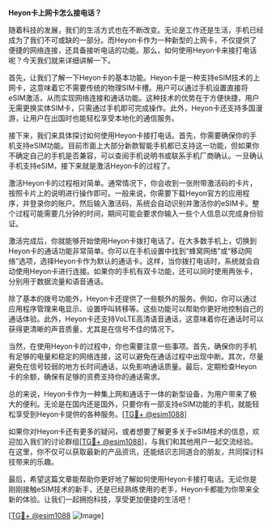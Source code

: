 **Heyon卡上网卡怎么接电话？**

随着科技的发展，我们的生活方式也在不断改变。无论是工作还是生活，手机已经成为了我们不可或缺的一部分。而Heyon卡作为一种新型的上网卡，不仅提供了便捷的网络连接，还具备接听电话的功能。那么，如何使用Heyon卡来接打电话呢？今天我们就来详细讲解一下。

首先，让我们了解一下Heyon卡的基本功能。Heyon卡是一种支持eSIM技术的上网卡，这意味着它不需要传统的物理SIM卡槽。用户可以通过手机设置直接将eSIM激活，从而实现网络连接和通话功能。这种技术的优势在于方便快捷，用户无需更换实体SIM卡，只需通过手机即可完成操作。此外，Heyon卡还支持多国漫游，让用户在出国时也能轻松享受本地化的通信服务。

接下来，我们来具体探讨如何使用Heyon卡接打电话。首先，你需要确保你的手机支持eSIM功能。目前市面上大部分新款智能手机都已支持这一功能，但如果你不确定自己的手机是否兼容，可以查阅手机说明书或联系手机厂商确认。一旦确认手机支持eSIM，接下来就是激活Heyon卡的过程了。

激活Heyon卡的过程相对简单。通常情况下，你会收到一张附带激活码的卡片，按照卡片上的说明进行操作即可。一般来说，你需要下载Heyon官方的应用程序，并登录你的账户。然后输入激活码，系统会自动识别并激活你的eSIM卡。整个过程可能需要几分钟的时间，期间可能会要求你输入一些个人信息以完成身份验证。

激活完成后，你就能够开始使用Heyon卡拨打电话了。在大多数手机上，切换到Heyon卡的通话功能非常简单。你可以在手机设置中找到“蜂窝网络”或“移动网络”选项，选择Heyon卡作为默认的通话卡。这样，当你拨打电话时，系统就会自动使用Heyon卡进行连接。如果你的手机有双卡功能，还可以同时使用两张卡，分别用于数据流量和语音通话。

除了基本的拨号功能外，Heyon卡还提供了一些额外的服务。例如，你可以通过应用程序管理来电显示、设置呼叫转移等。这些功能可以帮助你更好地控制自己的通话体验。此外，Heyon卡还支持VoLTE高清语音通话，这意味着你在通话时可以获得更清晰的声音质量，尤其是在信号不佳的情况下。

当然，在使用Heyon卡的过程中，你也需要注意一些事项。首先，确保你的手机有足够的电量和稳定的网络连接，这可以避免在通话过程中出现中断。其次，尽量避免在信号较弱的地方长时间通话，以免影响通话质量。最后，定期检查Heyon卡的余额，确保有足够的资费支持你的通话需求。

总的来说，Heyon卡作为一种集上网和通话于一体的新型设备，为用户带来了极大的便利。无论是在国内还是国外，只要你有一部支持eSIM功能的手机，就能轻松享受到Heyon卡提供的各种服务。[[TG💪+ @esim1088](https://t.me/s/esim1088)]

如果你对Heyon卡还有更多的疑问，或者想要了解更多关于eSIM技术的信息，欢迎加入我们的讨论群组[[TG💪+ @esim1088](https://t.me/s/esim1088)]，与我们和其他用户一起交流经验。在这里，你不仅可以获取最新的产品资讯，还能结识志同道合的朋友，共同探讨科技带来的乐趣。

最后，希望这篇文章能帮助你更好地了解如何使用Heyon卡接打电话。无论你是刚刚接触eSIM技术的新手，还是已经熟练使用的老手，Heyon卡都能为你带来全新的体验。让我们一起拥抱科技，享受更加便捷的生活吧！

[[TG💪+ @esim1088](https://t.me/s/esim1088) ![Image](https://i.postimg.cc/4NQfJmqS/Snipaste-2025-05-13-00-14-12.png)]